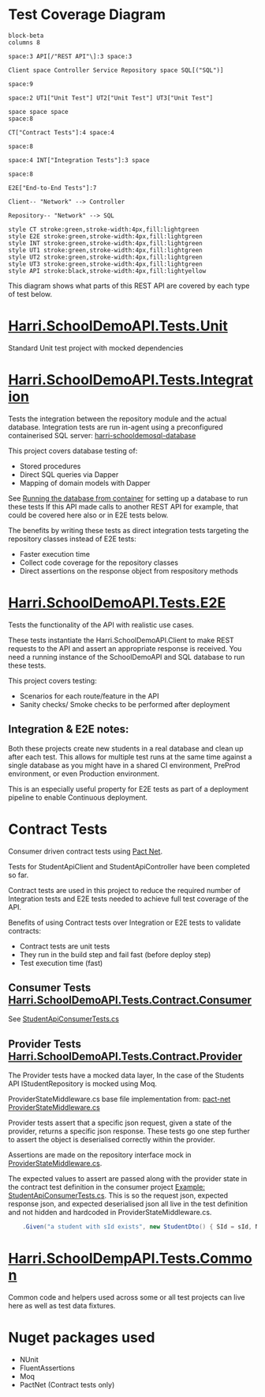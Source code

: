 # Test Coverage Diagram
```mermaid
block-beta
columns 8

space:3 API[/"REST API"\]:3 space:3

Client space Controller Service Repository space SQL[("SQL")]

space:9

space:2 UT1["Unit Test"] UT2["Unit Test"] UT3["Unit Test"]

space space space
space:8

CT["Contract Tests"]:4 space:4

space:8

space:4 INT["Integration Tests"]:3 space

space:8

E2E["End-to-End Tests"]:7

Client-- "Network" --> Controller

Repository-- "Network" --> SQL

style CT stroke:green,stroke-width:4px,fill:lightgreen
style E2E stroke:green,stroke-width:4px,fill:lightgreen
style INT stroke:green,stroke-width:4px,fill:lightgreen
style UT1 stroke:green,stroke-width:4px,fill:lightgreen
style UT2 stroke:green,stroke-width:4px,fill:lightgreen
style UT3 stroke:green,stroke-width:4px,fill:lightgreen
style API stroke:black,stroke-width:4px,fill:lightyellow

```
This diagram shows what parts of this REST API are covered by each type of test below.

# [Harri.SchoolDemoAPI.Tests.Unit](Harri.SchoolDemoAPI.Tests.Unit)
Standard Unit test project with mocked dependencies
 
# [Harri.SchoolDemoAPI.Tests.Integration](Harri.SchoolDemoAPI.Tests.Integration)
Tests the integration between the repository module and the actual database.
Integration tests are run in-agent using a preconfigured containerised SQL server: [harri-schooldemosql-database](https://hub.docker.com/repository/docker/harrisonslater/harri-schooldemosql-database/general)

This project covers database testing of:
 - Stored procedures
 - Direct SQL queries via Dapper
 - Mapping of domain models with Dapper

See [Running the database from container](../../README.md#running-the-database-from-container) for setting up a database to run these tests
If this API made calls to another REST API for example, that could be covered here also or in E2E tests below.

The benefits by writing these tests as direct integration tests targeting the repository classes instead of E2E tests:
 - Faster execution time
 - Collect code coverage for the repository classes
 - Direct assertions on the response object from respository methods

# [Harri.SchoolDemoAPI.Tests.E2E](Harri.SchoolDemoAPI.Tests.E2E)

Tests the functionality of the API with realistic use cases.

These tests instantiate the Harri.SchoolDemoAPI.Client to make REST requests to the API and assert an appropriate response is received.
You need a running instance of the SchoolDemoAPI and SQL database to run these tests.

This project covers testing:
 - Scenarios for each route/feature in the API
 - Sanity checks/ Smoke checks to be performed after deployment

## Integration & E2E notes:
Both these projects create new students in a real database and clean up after each test.
This allows for multiple test runs at the same time against a single database as you might have in a shared CI environment, PreProd environment, or even Production environment.

This is an especially useful property for E2E tests as part of a deployment pipeline to enable Continuous deployment.

# Contract Tests 
Consumer driven contract tests using [Pact Net](https://github.com/pact-foundation/pact-net).

Tests for StudentApiClient and StudentApiController have been completed so far.

Contract tests are used in this project to reduce the required number of Integration tests and E2E tests needed to achieve full test coverage of the API.

Benefits of using Contract tests over Integration or E2E tests to validate contracts:
- Contract tests are unit tests
- They run in the build step and fail fast (before deploy step)
- Test execution time (fast)

## Consumer Tests [Harri.SchoolDemoAPI.Tests.Contract.Consumer](Contract/Harri.SchoolDemoAPI.Tests.Contract.Consumer)
See [StudentApiConsumerTests.cs](https://github.com/HarrisonSlater/Harri.SchoolDemoApi/blob/main/src/Tests/Contract/Harri.SchoolDemoAPI.Tests.Contract.Consumer/StudentApiConsumerTests.cs)

## Provider Tests [Harri.SchoolDemoAPI.Tests.Contract.Provider](Contract/Harri.SchoolDemoAPI.Tests.Contract.Provider)
The Provider tests have a mocked data layer, In the case of the Students API IStudentRepository is mocked using Moq.

ProviderStateMiddleware.cs base file implementation from: [pact-net ProviderStateMiddleware.cs](https://github.com/pact-foundation/pact-net/blob/master/samples/OrdersApi/Provider.Tests/ProviderStateMiddleware.cs)

Provider tests assert that a specific json request, given a state of the provider, returns a specific json response.
These tests go one step further to assert the object is deserialised correctly within the provider.

Assertions are made on the repository interface mock in [ProviderStateMiddleware.cs](Contract/Harri.SchoolDemoAPI.Tests.Contract.Provider/Provider/ProviderStateMiddleware.cs).

The expected values to assert are passed along with the provider state in the contract test definition in the consumer project [Example: StudentApiConsumerTests.cs](Contract/Harri.SchoolDemoAPI.Tests.Contract.Consumer/StudentApiConsumerTests.cs#L20). 
This is so the request json, expected response json, and expected deserialised json all live in the test definition and not hidden and hardcoded in ProviderStateMiddleware.cs.

``` C#
    .Given("a student with sId exists", new StudentDto() { SId = sId, Name = name, GPA = GPA })
```


# [Harri.SchoolDempAPI.Tests.Common](Harri.SchoolDempAPI.Tests.Common)
Common code and helpers used across some or all test projects can live here as well as test data fixtures.

# Nuget packages used
- NUnit
- FluentAssertions
- Moq
- PactNet (Contract tests only)
